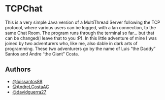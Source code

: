 # TCPChat
This is a very simple Java version of a MultiThread Server following the TCP protocol, where various users can be logged, with a lan connection, to the same Chat Room.
The program runs through the terminal so far... but that can be changed(I leave that to you :P).
In this little adventure of mine I was joined by two adventurers who, like me, also dable in dark arts of programming.
These two adventurers go by the name of Luis “the Daddy” Santos and Andre “the Giant” Costa.


## Authors
- [@luissantos88](https://github.com/luissantos88)
- [@AndreLCostaAC](https://github.com/AndreLCostaAC)
- [@davidguerra27](https://github.com/davidguerra27)
